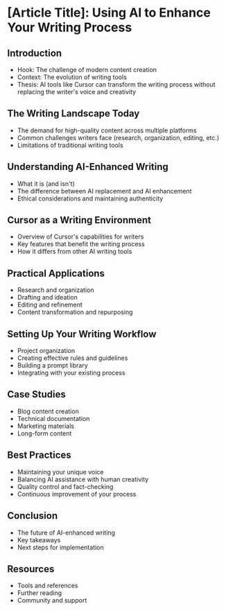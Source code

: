 # [Article Title]: Using AI to Enhance Your Writing Process

## Introduction
- Hook: The challenge of modern content creation
- Context: The evolution of writing tools
- Thesis: AI tools like Cursor can transform the writing process without replacing the writer's voice and creativity

## The Writing Landscape Today
- The demand for high-quality content across multiple platforms
- Common challenges writers face (research, organization, editing, etc.)
- Limitations of traditional writing tools

## Understanding AI-Enhanced Writing
- What it is (and isn't)
- The difference between AI replacement and AI enhancement
- Ethical considerations and maintaining authenticity

## Cursor as a Writing Environment
- Overview of Cursor's capabilities for writers
- Key features that benefit the writing process
- How it differs from other AI writing tools

## Practical Applications
- Research and organization
- Drafting and ideation
- Editing and refinement
- Content transformation and repurposing

## Setting Up Your Writing Workflow
- Project organization
- Creating effective rules and guidelines
- Building a prompt library
- Integrating with your existing process

## Case Studies
- Blog content creation
- Technical documentation
- Marketing materials
- Long-form content

## Best Practices
- Maintaining your unique voice
- Balancing AI assistance with human creativity
- Quality control and fact-checking
- Continuous improvement of your process

## Conclusion
- The future of AI-enhanced writing
- Key takeaways
- Next steps for implementation

## Resources
- Tools and references
- Further reading
- Community and support 